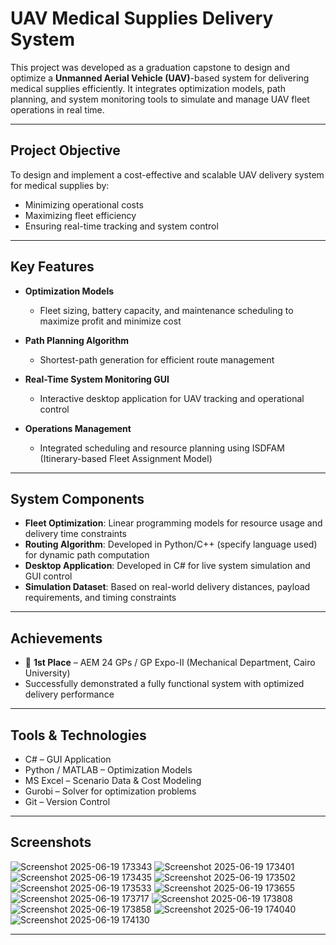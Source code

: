 # UAV Medical Supplies Delivery System

This project was developed as a graduation capstone to design and optimize a **Unmanned Aerial Vehicle (UAV)**-based system for delivering medical supplies efficiently. It integrates optimization models, path planning, and system monitoring tools to simulate and manage UAV fleet operations in real time.

---

## Project Objective

To design and implement a cost-effective and scalable UAV delivery system for medical supplies by:
- Minimizing operational costs
- Maximizing fleet efficiency
- Ensuring real-time tracking and system control

---

## Key Features

- **Optimization Models**  
  - Fleet sizing, battery capacity, and maintenance scheduling to maximize profit and minimize cost

- **Path Planning Algorithm**  
  - Shortest-path generation for efficient route management

- **Real-Time System Monitoring GUI**  
  - Interactive desktop application for UAV tracking and operational control

- **Operations Management**  
  - Integrated scheduling and resource planning using ISDFAM (Itinerary-based Fleet Assignment Model)

---

## System Components

- **Fleet Optimization**: Linear programming models for resource usage and delivery time constraints  
- **Routing Algorithm**: Developed in Python/C++ (specify language used) for dynamic path computation  
- **Desktop Application**: Developed in C# for live system simulation and GUI control  
- **Simulation Dataset**: Based on real-world delivery distances, payload requirements, and timing constraints

---

## Achievements

- 🥇 **1st Place** – AEM 24 GPs / GP Expo-II (Mechanical Department, Cairo University)  
- Successfully demonstrated a fully functional system with optimized delivery performance

---

## Tools & Technologies

- C# – GUI Application  
- Python / MATLAB – Optimization Models  
- MS Excel – Scenario Data & Cost Modeling  
- Gurobi – Solver for optimization problems  
- Git – Version Control

---

## Screenshots

![Screenshot 2025-06-19 173343](https://github.com/user-attachments/assets/f510a8ac-94d8-4387-851c-08c6becca22a)
![Screenshot 2025-06-19 173401](https://github.com/user-attachments/assets/add5ea84-c367-446b-9727-d870a670adf8)
![Screenshot 2025-06-19 173435](https://github.com/user-attachments/assets/0747a463-a6bb-4413-9918-6d799a3f5cd7)
![Screenshot 2025-06-19 173502](https://github.com/user-attachments/assets/48648476-d8c8-4714-800e-4fde60808636)
![Screenshot 2025-06-19 173533](https://github.com/user-attachments/assets/6d25211d-1631-4895-82e4-55214944f317)
![Screenshot 2025-06-19 173655](https://github.com/user-attachments/assets/3a92f485-8563-4a4e-92ef-c3cca087267d)
![Screenshot 2025-06-19 173717](https://github.com/user-attachments/assets/786fad97-3c10-40a9-a536-a642818ed178)
![Screenshot 2025-06-19 173808](https://github.com/user-attachments/assets/a22fdeab-e31d-47fd-bcce-f15637795294)
![Screenshot 2025-06-19 173858](https://github.com/user-attachments/assets/cefb70f5-158c-4417-b938-122983990c0b)
![Screenshot 2025-06-19 174040](https://github.com/user-attachments/assets/767d66df-35ac-49c2-8dc0-aec67502e0fb)
![Screenshot 2025-06-19 174130](https://github.com/user-attachments/assets/462c081c-58ea-498a-8c07-8f1da91ee83a)


---

